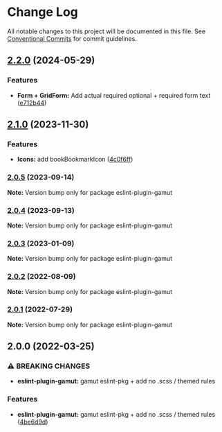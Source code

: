 # Change Log

All notable changes to this project will be documented in this file.
See [Conventional Commits](https://conventionalcommits.org) for commit guidelines.

## [2.2.0](https://github.com/Codecademy/gamut/compare/eslint-plugin-gamut@2.1.0...eslint-plugin-gamut@2.2.0) (2024-05-29)

### Features

- **Form + GridForm:** Add actual required optional + required form text ([e712b44](https://github.com/Codecademy/gamut/commit/e712b4476554a7816ba556fe5482ad0451ebde33))

## [2.1.0](https://github.com/Codecademy/gamut/compare/eslint-plugin-gamut@2.0.5...eslint-plugin-gamut@2.1.0) (2023-11-30)

### Features

- **Icons:** add bookBookmarkIcon ([4c0f6ff](https://github.com/Codecademy/gamut/commit/4c0f6ff7b8fd95c3d4035c2a1143b2f239fe5b5b))

### [2.0.5](https://github.com/Codecademy/gamut/compare/eslint-plugin-gamut@2.0.4...eslint-plugin-gamut@2.0.5) (2023-09-14)

**Note:** Version bump only for package eslint-plugin-gamut

### [2.0.4](https://github.com/Codecademy/gamut/compare/eslint-plugin-gamut@2.0.3...eslint-plugin-gamut@2.0.4) (2023-09-13)

**Note:** Version bump only for package eslint-plugin-gamut

### [2.0.3](https://github.com/Codecademy/gamut/compare/eslint-plugin-gamut@2.0.2...eslint-plugin-gamut@2.0.3) (2023-01-09)

**Note:** Version bump only for package eslint-plugin-gamut

### [2.0.2](https://github.com/Codecademy/gamut/compare/eslint-plugin-gamut@2.0.1...eslint-plugin-gamut@2.0.2) (2022-08-09)

**Note:** Version bump only for package eslint-plugin-gamut

### [2.0.1](https://github.com/Codecademy/gamut/compare/eslint-plugin-gamut@2.0.0...eslint-plugin-gamut@2.0.1) (2022-07-29)

**Note:** Version bump only for package eslint-plugin-gamut

## 2.0.0 (2022-03-25)

### ⚠ BREAKING CHANGES

- **eslint-plugin-gamut:** gamut eslint-pkg + add no .scss / themed rules

### Features

- **eslint-plugin-gamut:** gamut eslint-pkg + add no .scss / themed rules ([4be6d9d](https://github.com/Codecademy/gamut/commit/4be6d9ddfbebb8b588f671c5f665d94a5e429384))
